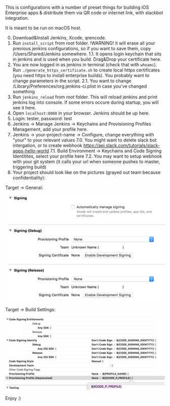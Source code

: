 This is configurations with a number of preset things for building iOS Enterprise apps & distribute them via QR code or internet link, with slackbot integration.

It is meant to be run on macOS host.

0. Download&Install Jenkins, Xcode, qrencode.
1. Run `install_script` from root folder. !WARNING! it will erase all your previous jenkins configurations, so if you want to save them, copy /Users/Shared/Jenkins somewhere.
1.1. It opens login keychain that sits in jenkins and is used when you build. Drag&Drop your certificate here.
2. You are now logged in as jenkins in terminal (check that with `whoami`). Run `./generate_https_certificate.sh` to create local https certificates (you need https to install enterprise builds). You probably want to change parameters in the script.
2.1. You want to change /Library/Preferences/org.jenkins-ci.plist in case you've changed something
3. Run `jenkins_reload` from root folder. This will reload jenkins and print jenkins log into console. If some errors occure during startup, you will see it here.
4. Open `localhost:8080` in your browser. Jenkins should be up here.
5. Login: tester, password: test
6. Jenkins -> Manage Jenkins -> Keychains and Provisioning Profiles Management, add your profile here.
7. Jenkins -> your-project-name -> Configure, change everything with "your" to your relevant values
7.0. You might want to delete slack bot intergation, or to create webhook https://api.slack.com/tutorials/slack-apps-hello-world
7.1. Build Environment -> Keychains and Code Signing Identitites, select your profile here
7.2. You may want to setup webhook with your git system (it calls your url when someone pushes to master, triggering build)
8. Your project should look like on the pictures (grayed out team because confidentiality):

Target -> General:

![Target -> General](01.png)

Target -> Build Settings:

![Target -> Build Settings](02.png)

Enjoy :)
